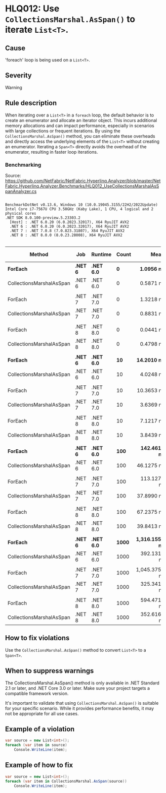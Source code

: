# HLQ012: Use `CollectionsMarshal.AsSpan()` to iterate `List<T>`.

## Cause

'foreach' loop is being used on a `List<T>`.

## Severity

Warning

## Rule description

When iterating over a `List<T>` in a `foreach` loop, the default behavior is to create an enumerator and allocate an iterator object. 
This incurs additional memory allocations and can impact performance, especially in scenarios with large collections or frequent iterations. 
By using the `CollectionsMarshal.AsSpan()` method, you can eliminate these overheads and directly access the underlying elements of the `List<T>` without creating an enumerator. 
Iterating a `Span<T>` directly avoids the overhead of the enumerator, resulting in faster loop iterations.

### Benchmarking

Source: https://github.com/NetFabric/NetFabric.Hyperlinq.Analyzer/blob/master/NetFabric.Hyperlinq.Analyzer.Benchmarks/HLQ012_UseCollectionsMarshalAsSpanAnalyzer.cs

```

BenchmarkDotNet v0.13.6, Windows 10 (10.0.19045.3155/22H2/2022Update)
Intel Core i7-7567U CPU 3.50GHz (Kaby Lake), 1 CPU, 4 logical and 2 physical cores
.NET SDK 8.0.100-preview.5.23303.2
  [Host] : .NET 6.0.20 (6.0.2023.32017), X64 RyuJIT AVX2
  .NET 6 : .NET 6.0.20 (6.0.2023.32017), X64 RyuJIT AVX2
  .NET 7 : .NET 7.0.8 (7.0.823.31807), X64 RyuJIT AVX2
  .NET 8 : .NET 8.0.0 (8.0.23.28008), X64 RyuJIT AVX2


```
|                   Method |    Job |  Runtime | Count |          Mean |      Error |     StdDev |        Median |        Ratio | RatioSD | Code Size | Allocated | Alloc Ratio |
|------------------------- |------- |--------- |------ |--------------:|-----------:|-----------:|--------------:|-------------:|--------:|----------:|----------:|------------:|
|                  **ForEach** | **.NET 6** | **.NET 6.0** |     **0** |     **1.0956 ns** |  **0.0530 ns** |  **0.1300 ns** |     **1.0414 ns** |     **baseline** |        **** |      **99 B** |         **-** |          **NA** |
| CollectionsMarshalAsSpan | .NET 6 | .NET 6.0 |     0 |     0.5871 ns |  0.0329 ns |  0.0379 ns |     0.5835 ns | 1.83x faster |   0.16x |        NA |         - |          NA |
|                          |        |          |       |               |            |            |               |              |         |           |           |             |
|                  ForEach | .NET 7 | .NET 7.0 |     0 |     1.3218 ns |  0.0395 ns |  0.0440 ns |     1.3141 ns |     baseline |         |        NA |         - |          NA |
| CollectionsMarshalAsSpan | .NET 7 | .NET 7.0 |     0 |     0.8831 ns |  0.0532 ns |  0.1510 ns |     0.8114 ns | 1.50x faster |   0.20x |        NA |         - |          NA |
|                          |        |          |       |               |            |            |               |              |         |           |           |             |
|                  ForEach | .NET 8 | .NET 8.0 |     0 |     0.0441 ns |  0.0310 ns |  0.0793 ns |     0.0000 ns |            ? |       ? |        NA |         - |           ? |
| CollectionsMarshalAsSpan | .NET 8 | .NET 8.0 |     0 |     0.4798 ns |  0.0416 ns |  0.1146 ns |     0.4198 ns |            ? |       ? |        NA |         - |           ? |
|                          |        |          |       |               |            |            |               |              |         |           |           |             |
|                  **ForEach** | **.NET 6** | **.NET 6.0** |    **10** |    **14.2010 ns** |  **0.1204 ns** |  **0.1005 ns** |    **14.1930 ns** |     **baseline** |        **** |      **99 B** |         **-** |          **NA** |
| CollectionsMarshalAsSpan | .NET 6 | .NET 6.0 |    10 |     4.0248 ns |  0.1112 ns |  0.1189 ns |     3.9801 ns | 3.51x faster |   0.11x |        NA |         - |          NA |
|                          |        |          |       |               |            |            |               |              |         |           |           |             |
|                  ForEach | .NET 7 | .NET 7.0 |    10 |    10.3653 ns |  0.1658 ns |  0.1470 ns |    10.3078 ns |     baseline |         |        NA |         - |          NA |
| CollectionsMarshalAsSpan | .NET 7 | .NET 7.0 |    10 |     3.6369 ns |  0.1270 ns |  0.3583 ns |     3.4921 ns | 2.92x faster |   0.21x |        NA |         - |          NA |
|                          |        |          |       |               |            |            |               |              |         |           |           |             |
|                  ForEach | .NET 8 | .NET 8.0 |    10 |     7.1217 ns |  0.1269 ns |  0.1125 ns |     7.0938 ns |     baseline |         |        NA |         - |          NA |
| CollectionsMarshalAsSpan | .NET 8 | .NET 8.0 |    10 |     3.8439 ns |  0.1792 ns |  0.5084 ns |     3.6169 ns | 1.88x faster |   0.24x |        NA |         - |          NA |
|                          |        |          |       |               |            |            |               |              |         |           |           |             |
|                  **ForEach** | **.NET 6** | **.NET 6.0** |   **100** |   **142.4614 ns** |  **2.6891 ns** |  **3.4966 ns** |   **142.0638 ns** |     **baseline** |        **** |      **99 B** |         **-** |          **NA** |
| CollectionsMarshalAsSpan | .NET 6 | .NET 6.0 |   100 |    46.1275 ns |  0.9312 ns |  0.9963 ns |    46.0060 ns | 3.09x faster |   0.12x |        NA |         - |          NA |
|                          |        |          |       |               |            |            |               |              |         |           |           |             |
|                  ForEach | .NET 7 | .NET 7.0 |   100 |   113.1277 ns |  2.2898 ns |  2.9773 ns |   111.7294 ns |     baseline |         |        NA |         - |          NA |
| CollectionsMarshalAsSpan | .NET 7 | .NET 7.0 |   100 |    37.8990 ns |  0.5435 ns |  0.5816 ns |    37.6491 ns | 3.00x faster |   0.10x |        NA |         - |          NA |
|                          |        |          |       |               |            |            |               |              |         |           |           |             |
|                  ForEach | .NET 8 | .NET 8.0 |   100 |    67.2375 ns |  1.3082 ns |  1.1596 ns |    66.9356 ns |     baseline |         |        NA |         - |          NA |
| CollectionsMarshalAsSpan | .NET 8 | .NET 8.0 |   100 |    39.8413 ns |  0.4387 ns |  0.4308 ns |    39.7005 ns | 1.69x faster |   0.04x |        NA |         - |          NA |
|                          |        |          |       |               |            |            |               |              |         |           |           |             |
|                  **ForEach** | **.NET 6** | **.NET 6.0** |  **1000** | **1,316.1551 ns** |  **8.4594 ns** |  **6.6045 ns** | **1,315.7101 ns** |     **baseline** |        **** |      **99 B** |         **-** |          **NA** |
| CollectionsMarshalAsSpan | .NET 6 | .NET 6.0 |  1000 |   392.1319 ns |  6.4124 ns |  6.8612 ns |   388.7779 ns | 3.34x faster |   0.07x |        NA |         - |          NA |
|                          |        |          |       |               |            |            |               |              |         |           |           |             |
|                  ForEach | .NET 7 | .NET 7.0 |  1000 | 1,045.3751 ns |  5.2175 ns |  4.3569 ns | 1,045.0901 ns |     baseline |         |        NA |         - |          NA |
| CollectionsMarshalAsSpan | .NET 7 | .NET 7.0 |  1000 |   325.3411 ns |  2.4156 ns |  2.0171 ns |   325.4291 ns | 3.21x faster |   0.03x |        NA |         - |          NA |
|                          |        |          |       |               |            |            |               |              |         |           |           |             |
|                  ForEach | .NET 8 | .NET 8.0 |  1000 |   594.4719 ns |  7.7370 ns |  6.0406 ns |   593.9274 ns |     baseline |         |        NA |         - |          NA |
| CollectionsMarshalAsSpan | .NET 8 | .NET 8.0 |  1000 |   352.6162 ns |  5.7492 ns | 10.3669 ns |   348.4033 ns | 1.67x faster |   0.06x |        NA |         - |          NA |


## How to fix violations

Use the `CollectionsMarshal.AsSpan()` method to convert `List<T>` to a `Span<T>`.

## When to suppress warnings

The CollectionsMarshal.AsSpan() method is only available in .NET Standard 2.1 or later, and .NET Core 3.0 or later. Make sure your project targets a compatible framework version.

It's important to validate that using `CollectionsMarshal.AsSpan()` is suitable for your specific scenario. While it provides performance benefits, it may not be appropriate for all use cases.

## Example of a violation

```csharp
var source = new List<int>();
foreach (var item in source)
    Console.WriteLine(item);
```


## Example of how to fix

```csharp
var source = new List<int>();
foreach (var item in CollectionsMarshal.AsSpan(source))
    Console.WriteLine(item);
```
